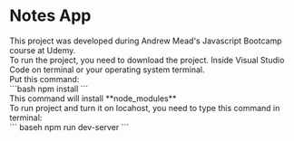<h1> Notes App </h1>
This project was developed during Andrew Mead's Javascript Bootcamp course at Udemy. <br>
To run the project, you need to download the project. Inside Visual Studio Code on terminal or your operating system terminal. <br>
Put this command: <br>
    ```bash 
    npm install
    ``` <br>
This command will install **node_modules** <br>
To run project and turn it on locahost, you need to type this command in terminal: <br>
    ``` baseh
    npm run dev-server
    ```
